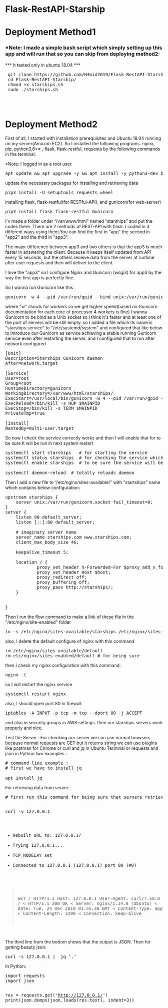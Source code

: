# Flask-RestAPI-Starship
<h1>Deployment Method1</h1>
<h3>*Note: I made a simple bash script which simply setting up this app and will run that so you can skip from deploying method2:</h3>
    <p>*** It tested only in ubuntu 18.04 ***</p>
 <pre>
 git clone https://github.com/H4mid2019/Flask-RestAPI-Starship.git
 cd Flask-RestAPI-Starship/
 chmod +x starships.sh
 sudo ./starships.sh
 </pre>
 <br/>
<h1>Deployment Method2</h2>
<p>First of all, I started with installation prerequisites and Ubuntu 18.04 running on my server(Amazon EC2). So I installed the following programs. nginx, pip, python3,6>= , flask, flask-restful, requests by the following commands in the terminal:</p>
<p>*Note: I logged in as a root user.</p>
<pre>
apt update && apt upgrade -y && apt install -y python3-dev build-essential python3-pip  nginx
</pre>
<p>update the necessary packages for installing and retrieving data</p>
<pre>
pip3 install -U setuptools requests wheel
</pre>
<p>installing flask, flask-restful(for RESTful-API), and gunicorn(for web-server)</p>
<pre>
pip3 install flask flask-restful Gunicorn
</pre>

<p>I'v made a folder under “/var/www/html” named “starships” and put the codes there.
There are 2 methods of REST-API with flask. I coded in 3 different ways using them.You can find the first in "app" the second in "app2" and the third in "app3".</p>

<p>The major difference between app3 and two others is that the app3 is much faster in answering the client. Because it keeps itself updated from API every 15 seconds, but the others receive data from the server at runtime after user requests and then will deliver to the client.</p>

I love the "app3" so I configure Nginx and Gunicorn (wsgi3) for app3 by the way the first app is perfectly fine.

So I wanna run Gunicorn like this :
<pre>
gunicorn -w 4 --pid /var/run/gpid --bind unix:/var/run/gunicorn.socket wsgi3:app
</pre>
where "w" stands for workers so we get higher speed(based on Gunicorn documentation for each core of processor 4 workers is fine)
I wanna Gunicorn to be bind as a Unix socket so I think it's faster and at least one of the port of servers will be still empty.
so I added a file which its name is "starships.service" to "/etc/systemd/system" and configured that like below to introduce our Gunicorn as service achieving a stable running Gunicorn service even after restarting the server. and I configured that to run after network configured
<pre>
[Unit]
Description=Starships Gunicorn daemon
After=network.target

[Service]
User=root
Group=root
RuntimeDirectory=gunicorn
WorkingDirectory=/var/www/html/starships/
ExecStart=/usr/local/bin/gunicorn -w 4 --pid /var/run/gpid --bind unix:/var/run/gunicorn.socket wsgi2:app
ExecReload=/bin/kill -s HUP $MAINPID
ExecStop=/bin/kill -s TERM $MAINPID
PrivateTmp=true

[Install]
WantedBy=multi-user.target
</pre>

So now I check the service correctly works and then I will enable that for to be sure It will be run in next system restart
<pre>
systemctl start starships   # for starting the service 
systemctl status starships  # for checking the service which is correct
systemctl enable starships  # to be sure the service will be run in next restarts

systemctl daemon-reload  # totally reloads daemon 
</pre>
Then I add a new file to “/etc/nginx/sites-available/” with "startships" name which contains below configuration:
<pre>
upstream starships {
    server unix:/var/run/gunicorn.socket fail_timeout=0;
}
server {
    listen 80 default_server;
    listen [::]:80 default_server;

    # imaginary server name
    server_name starships.com www.starships.com;
    client_max_body_size 4G;

    keepalive_timeout 5;

    location / {
            proxy_set_header X-Forwarded-For $proxy_add_x_forwarded_for;
            proxy_set_header Host $host;
            proxy_redirect off;
            proxy_buffering off;
            proxy_pass http://starships/;
    }


}
</pre>
Then I run the flow command to make a link of these file in the "/etc/nginx/site-enabled" folder 
<pre>
ln -s /etc/nginx/sites-available/starships /etc/nginx/sites-enabled/starships
</pre>

also, I delete the default configure of nginx with this command
<pre>
rm /etc/nginx/sites-available/default 
rm etc/nginx/sites-enabled/default # for being sure 
</pre>

then I check my nginx configuration with this command:
<pre>
nginx -t
</pre>
so I will restart the nginx service
<pre>
systemctl restart nginx
</pre>
also, I should open port 80 in firewall
<pre>
iptables -A INPUT -p tcp -m tcp --dport 80 -j ACCEPT
</pre>
and also in security groups in AWS settings.
then our starships servers work properly and nice. 

Test the Server :
   For checking our server we can use normal browsers because normal requests are GET but it returns string we can use plugins like postman for Chrome or curl and jq in Ubuntu Terminal or  requests and json in Python two examples :
<pre>
# command line example :
# first we have to install jq 

apt install jq 
</pre>
<p>For retrieving data from server:</p>
<pre>
# first run this command for being sure that servers retrieve json output :

curl -v 127.0.0.1 

* Rebuilt URL to: 127.0.0.1/
*   Trying 127.0.0.1...
* TCP_NODELAY set
* Connected to 127.0.0.1 (127.0.0.1) port 80 (#0)
> GET / HTTP/1.1
> Host: 127.0.0.1
> User-Agent: curl/7.58.0
> Accept: */*
< HTTP/1.1 200 OK
< Server: nginx/1.14.0 (Ubuntu)
< Date: Tue, 24 Dec 2019 01:55:30 GMT
< Content-Type: application/json
< Content-Length: 3299
< Connection: keep-alive
</pre>
The third line from the bottom shows that the output is JSON. 
Then for getting beauty json:
<pre>
curl -s 127.0.0.1 |  jq ‘.’ 
</pre>
In Python:
<pre>
import requests
import json

res = requests.get('http://127.0.0.1/')
print(json.dumps(json.loads(res.text), indent=3))
</pre>
